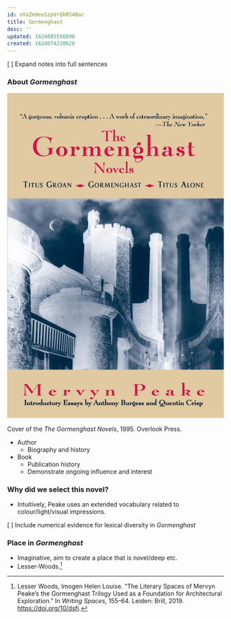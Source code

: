 ```yaml
---
id: vVaZm9euSzpVrQkRS4Bac
title: Gormenghast
desc: ''
updated: 1624885556898
created: 1624874220620
---
```


[ ] Expand notes into full sentences

### About *Gormenghast*

![Gormenghast cover](assets/images/gormenghast-cover.jpg)
<p>
<figcaption>
Cover of the <i>The Gormenghast Novels</i>, 1995. Overlook Press.
</figcaption>
</p>

* Author
  * Biography and history
* Book
  * Publication history
  * Demonstrate ongoing influence and interest

### Why did we select this novel?

* Intuitively, Peake uses an extended vocabulary related to colour/light/visual impressions.

[ ] Include numerical evidence for lexical diversity in *Gormenghast*

### Place in *Gormenghast*

* Imaginative, aim to create a place that is novel/deep etc.
* Lesser-Woods.[^1]

[^1]: Lesser Woods, Imogen Helen Louise. “The Literary Spaces of Mervyn Peake’s the Gormenghast Trilogy Used as a Foundation for Architectural Exploration.” In *Writing Spaces*, 155–64. Leiden: Brill, 2019. https://doi.org/10/dsfj.

